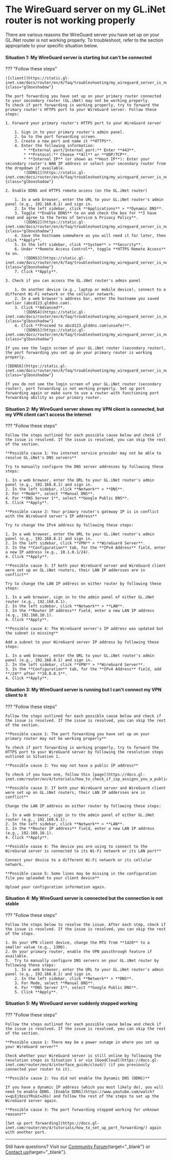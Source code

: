 # The WireGuard server on my GL.iNet router is not working properly

There are various reasons the WireGuard server you have set up on your GL.iNet router is not working properly. To troubleshoot, refer to the section appropriate to your specific situation below. 

#### Situation 1: My WireGuard server is starting but can't be connected

??? "Follow these steps"

    ![client](https://static.gl-inet.com/docs/router/en/4/faq/troubleshooting/my_wireguard_server_is_not_working/client.jpg){class="glboxshadow"}

    The port forwarding you have set up on your primary router connected to your secondary router (GL.iNet) may not be working properly. 
    To check if port forwarding is working properly, try to forward the primary router's HTTPS port to your WireGuard server. Follow these steps: 

    1. Forward your primary router's HTTPS port to your WireGuard server

        1. Sign in to your primary router's admin panel. 
        2. Go to the port forwarding screen. 
        3. Create a new port and name it **HTTPS**. 
        4. Enter the following information:
            * **External port/Internal port:** Enter **443**. 
            * **Protocol:** Choose **All** or **UDP/TCP**.
            * **Internal IP** (or shown as **Host IP**): Enter your secondary router's WAN IP address or select your secondary router from the dropdown if available.
            ![DDNS1](https://static.gl-inet.com/docs/router/en/4/faq/troubleshooting/my_wireguard_server_is_not_working/ddns1.jpg){class="glboxshadow"}

    2. Enable DDNS and HTTPS remote access (on the GL.iNet router)

        1. In a web browser, enter the URL to your GL.iNet router's admin panel (e.g., 192.168.8.1) and sign in.
        2. In the left sidebar, click **Applications** > **Dynamic DNS**. 
        3. Toggle **Enable DDNS** to on and check the box for **I have read and agree to the Terms of Service & Privacy Policy**. 
            ![DDNS2](https://static.gl-inet.com/docs/router/en/4/faq/troubleshooting/my_wireguard_server_is_not_working/ddns2.jpg){class="glboxshadow"}
        4. Save the hostname somewhere as you will need it for later, then click **Apply**. 
        5. In the left sidebar, click **System** > **Security**. 
        6. Under **Remote Access Control**, toggle **HTTPS Remote Access** to on.  
            ![DDNS3](https://static.gl-inet.com/docs/router/en/4/faq/troubleshooting/my_wireguard_server_is_not_working/ddns3.jpg){class="glboxshadow"}
        7. Click **Apply**. 

    3. Check if you can access the GL.iNet router's admin panel 

        1. On another device (e.g., laptop or mobile device), connect to a different Wi-Fi network or the cellular network. 
        2. In a web browser's address bar, enter the hostname you saved earlier (abcd123.glddns.com). 
        3. Click **Advanced**. 
            ![DDNS4](https://static.gl-inet.com/docs/router/en/4/faq/troubleshooting/my_wireguard_server_is_not_working/ddns4.jpg){class="glboxshadow"}
        4. Click **Proceed to abcd123.glddns.com(unsafe)**. 
            ![DDNS5](https://static.gl-inet.com/docs/router/en/4/faq/troubleshooting/my_wireguard_server_is_not_working/ddns5.jpg){class="glboxshadow"}

    If you see the login screen of your GL.iNet router (secondary router), the port forwarding you set up on your primary router is working properly.

    ![DDNS6](https://static.gl-inet.com/docs/router/en/4/faq/troubleshooting/my_wireguard_server_is_not_working/ddns6.jpg){class="glboxshadow"}

    If you do not see the login screen of your GL.iNet router (secondary router), port forwarding is not working properly. Set up port forwarding again or make sure to use a router with functioning port forwarding ability as your primary router. 

#### Situation 2: My WireGuard server shows my VPN client is connected, but my VPN client can't access the internet

??? "Follow these steps"

    Follow the steps outlined for each possible cause below and check if the issue is resolved. If the issue is resolved, you can skip the rest of the section. 

    **Possible cause 1: You internet service provider may not be able to resolve GL.iNet's DNS servers**

    Try to manually configure the DNS server addresses by following these steps: 

    1. In a web browser, enter the URL to your GL.iNet router's admin panel (e.g., 192.168.8.1) and sign in.
    2. In the left sidebar, click **Network** > **DNS**. 
    3. For **Mode**, select **Manual DNS**. 
    4. For **DNS Server 1**, select **Google Public DNS**. 
    5. Click **Apply**. 

    **Possible cause 2: Your primary router's gateway IP is in conflict with the WireGuard server's IP address**

    Try to change the IPv4 address by following these steps: 

    1. In a web browser, enter the URL to your GL.iNet router's admin panel (e.g., 192.168.8.1) and sign in.
    2. In the left sidebar, click **VPN** > **WireGuard Server**. 
    3. In the **Configuration** tab, for the **IPv4 Address** field, enter a new IP address (e.g., 10.1.0.1/24). 
    4. Click **Apply**. 

    **Possible cause 3: If both your WireGuard server and WireGuard client were set up on GL.iNet routers, their LAN IP addersses are in conflict**

    Try to change the LAN IP address on either router by following these steps:     

    1. In a web browser, sign in to the admin panel of either GL.iNet router (e.g., 192.168.8.1). 
    2. In the left sidebar, click **Network** > **LAN**. 
    3. In the **Router IP address** field, enter a new LAN IP address (e.g., 192.168.10.1). 
    4. Click **Apply**. 

    **Possible cause 4: The WireGuard server's IP address was updated but the subnet is missing**

    Add a subnet to your WireGuard server IP address by following these steps: 

    1. In a web browser, enter the URL to your GL.iNet router's admin panel (e.g., 192.168.8.1) and sign in.
    2. In the left sidebar, click **VPN** > **WireGuard Server**. 
    3. In the **Configuration** tab, for the **IPv4 Address** field, add **/24** after **10.0.0.1**. 
    4. Click **Apply**. 

#### Situation 3: My WireGuard server is running but I can't connect my VPN client to it

??? "Follow these steps"

    Follow the steps outlined for each possible cause below and check if the issue is resolved. If the issue is resolved, you can skip the rest of the section. 

    **Possible cause 1: The port forwarding you have set up on your primary router may not be working properly**

    To check if port forwarding is working properly, try to forward the HTTPS port to your WireGuard server by following the resolution steps outlined in Situation 1. 

    **Possible cause 2: You may not have a public IP address**

    To check if you have one, follow this [page](https://docs.gl-inet.com/router/en/4/tutorials/how_to_check_if_isp_assigns_you_a_public_ip_address/). 

    **Possible cause 3: If both your WireGuard server and WireGuard client were set up on GL.iNet routers, their LAN IP addersses are in conflict**

    Change the LAN IP address on either router by following these steps: 

    1. In a web browser, sign in to the admin panel of either GL.iNet router (e.g., 192.168.8.1). 
    2. In the left sidebar, click **Network** > **LAN**. 
    3. In the **Router IP address** field, enter a new LAN IP address (e.g., 192.168.10.1). 
    4. Click **Apply**. 

    **Possible cause 4: The device you are using to connect to the WireGurad server is connected to its Wi-Fi network or its LAN port** 

    Connect your device to a different Wi-Fi network or its cellular network. 

    **Possible cause 5: Some lines may be missing in the configuration file you uploaded to your client device**

    Upload your configuration information again. 

#### Situation 4: My WireGuard server is connected but the connection is not stable

??? "Follow these steps"

    Follow the steps below to resolve the issue. After each step, check if the issue is resolved. If the issue is resolved, you can skip the rest of the steps.

    1. On your VPN client device, change the MTU from **1420** to a smaller value (e.g., 1380).
    2. On your primary router, enable the VPN passthrough feature if available. 
    3.  Try to manually configure DNS servers on your GL.iNet router by following these steps: 
        1. In a web browser, enter the URL to your GL.iNet router's admin panel (e.g., 192.168.8.1) and sign in.
        2. In the left sidebar, click **Network** > **DNS**. 
        3. For Mode, select **Manual DNS**. 
        4. For **DNS Server 1**, select **Google Public DNS**. 
        5. Click **Apply**. 

#### Situation 5: My WireGuard server suddenly stopped working

??? "Follow these steps"

    Follow the steps outlined for each possible cause below and check if the issue is resolved. If the issue is resolved, you can skip the rest of the section. 

    **Possible cause 1: There may be a power outage in where you set up your WireGuard server**

    Check whether your WireGuard server is still online by following the resolution steps in Situation 1 or via [GoodCloud](https://docs.gl-inet.com/router/en/4/interface_guide/cloud/) (if you previously connected your router to it).

    **Possible cause 2: You did not enable the Dynamic DNS (DDNS)**

    If you have a dynamic IP address (which you most likely do), you will need to enable DDNS. [Enable DDNS](https://www.youtube.com/watch?v=qLEj9zoiYRs&t=26s) and follow the rest of the steps to set up the WireGuard server again. 

    **Possible cause 3: The port forwarding stopped working for unknown reasons**

    [Set up port forwarding](https://docs.gl-inet.com/router/en/4/tutorials/how_to_set_up_port_forwarding/) again with another port. 

---

Still have questions? Visit our [Community Forum](https://forum.gl-inet.com){target="_blank"} or [Contact us](https://www.gl-inet.com/contacts/){target="_blank"}.
